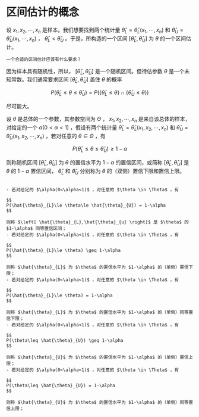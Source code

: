 # 区间估计的概念
设 $x_{1},x_{2},\cdots,x_{n}$ 是样本。我们想要找到两个统计量 $\hat{\theta}_{L}=\hat{\theta}_{L}(x_{1},\cdots,x_{n})$ 和 $\hat{\theta}_{U}=\hat{\theta}_{U}(x_{1},\cdots,x_{n})$ ， $\hat{\theta}_{L}<\hat{\theta}_{U}$ 。于是，所构造的一个区间 $[\hat{\theta}_{L},\hat{\theta}_{U}]$ 为 $\theta$ 的一个区间估计。

```{admonition} Question
一个合适的区间估计应该有什么要求？
```

因为样本具有随机性，所以， $\left[ \hat{\theta}_{L},\hat{\theta}_{U} \right]$ 是一个随机区间。但待估参数 $\theta$ 是一个未知常数。我们通常要求区间 $\left[ \hat{\theta}_{L},\hat{\theta}_{U} \right]$ 盖住 $\theta$ 的概率

$$
P(\hat{\theta}_{L}\leq \theta\leq \hat{\theta}_{U})=P\left ( \left \{ \hat{\theta}_{L}\le \theta \right \}\cap \left \{ \hat{\theta}_{U}\le \theta \right \} \right )
$$

尽可能大。

设 $\theta$ 是总体的一个参数，其参数空间为 $\Theta$ ， $x_1,x_2,\cdots,x_n$ 是来自该总体的样本，对给定的一个 $\alpha(0<\alpha<1)$ ，假设有两个统计量 $\hat{\theta}_L = \hat{\theta}_L(x_1,x_2,\cdots,x_n)$ 和 $\hat{\theta}_U = \hat{\theta}_U(x_1,x_2,\cdots,x_n)$ ，若对任意的 $\theta \in \Theta$ ，有

$$
P(\hat{\theta}_{L}\le \theta\le \hat{\theta}_{U}) \geq 1-\alpha
$$

则称随机区间 $\left[ \hat{\theta}_{L},\hat{\theta}_{U} \right]$ 为 $\theta$ 的置信水平为 $1-\alpha$ 的置信区间，或简称 $\left[ \hat{\theta}_{L},\hat{\theta}_{U} \right]$ 是 $\theta$ 的 $1-\alpha$ 置信区间， $\hat{\theta}_{L}$ 和 $\hat{\theta}_{U}$ 分别称为 $\theta$ 的（双侧）置信下限和置信上限。

```{admonition} Remark

- 若对给定的 $\alpha(0<\alpha<1)$ ，对任意的 $\theta \in \Theta$ ，有

$$
P(\hat{\theta}_{L}\le \theta\le \hat{\theta}_{U}) = 1-\alpha
$$

则称 $\left[ \hat{\theta}_{L},\hat{\theta}_{u} \right]$ 是 $\theta$ 的 $1-\alpha$ 同等置信区间；
- 若对给定的 $\alpha(0<\alpha<1)$ ，对任意的 $\theta \in \Theta$ ，有

$$
P(\hat{\theta}_{L}\le \theta) \geq 1-\alpha
$$

则称 $\hat{\theta}_{L}$ 为 $\theta$ 的置信水平为 $1-\alpha$ 的（单侧）置信下限；
- 若对给定的 $\alpha(0<\alpha<1)$ ，对任意的 $\theta \in \Theta$ ，有

$$
P(\hat{\theta}_{L}\le \theta) = 1-\alpha
$$

则称 $\hat{\theta}_{L}$ 为 $\theta$ 的置信水平为 $1-\alpha$ 的（单侧）同等置信下限；
- 若对给定的 $\alpha(0<\alpha<1)$ ，对任意的 $\theta \in \Theta$ ，有

$$
P(\theta\leq \hat{\theta}_{U}) \geq 1-\alpha
$$

则称 $\hat{\theta}_{U}$ 为 $\theta$ 的置信水平为 $1-\alpha$ 的（单侧）置信上限；
- 若对给定的 $\alpha(0<\alpha<1)$ ，对任意的 $\theta \in \Theta$ ，有

$$
P(\theta\leq \hat{\theta}_{U}) = 1-\alpha
$$

则称 $\hat{\theta}_{U}$ 为 $\theta$ 的置信水平为 $1-\alpha$ 的（单侧）同等置信上限；

```
